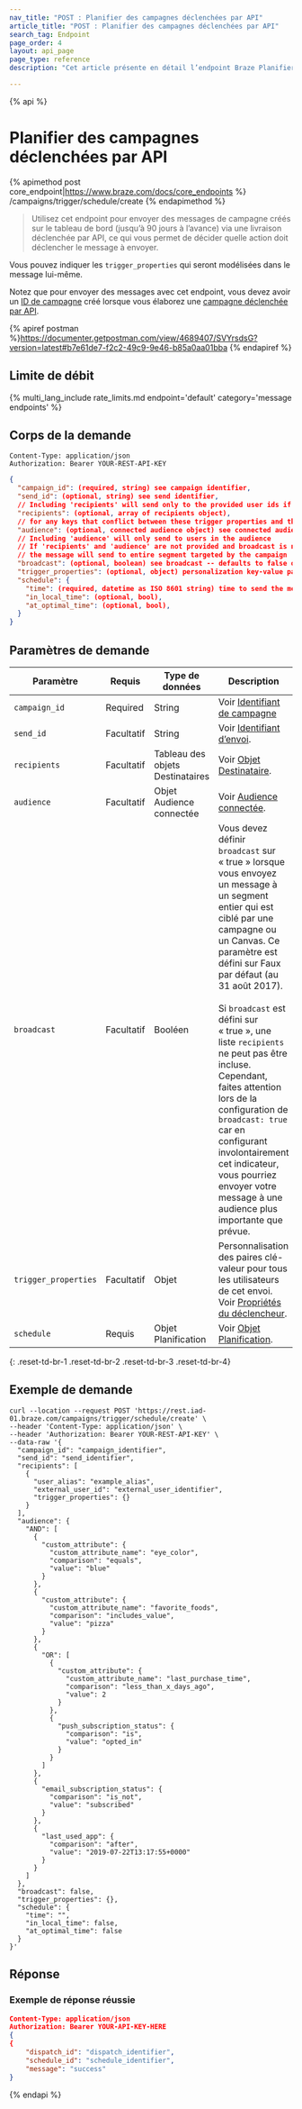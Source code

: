 ```yaml
---
nav_title: "POST : Planifier des campagnes déclenchées par API"
article_title: "POST : Planifier des campagnes déclenchées par API"
search_tag: Endpoint
page_order: 4
layout: api_page
page_type: reference
description: "Cet article présente en détail l’endpoint Braze Planifier des campagnes déclenchées par API."

---
```

{% api %}
# Planifier des campagnes déclenchées par API
{% apimethod post core_endpoint|https://www.braze.com/docs/core_endpoints %} 
/campaigns/trigger/schedule/create
{% endapimethod %}

> Utilisez cet endpoint pour envoyer des messages de campagne créés sur le tableau de bord (jusqu’à 90 jours à l’avance) via une livraison déclenchée par API, ce qui vous permet de décider quelle action doit déclencher le message à envoyer. 

Vous pouvez indiquer les `trigger_properties` qui seront modélisées dans le message lui-même.

Notez que pour envoyer des messages avec cet endpoint, vous devez avoir un [ID de campagne]({{site.baseurl}}/api/identifier_types/) créé lorsque vous élaborez une [campagne déclenchée par API]({{site.baseurl}}/api/api_campaigns/).

{% apiref postman %}https://documenter.getpostman.com/view/4689407/SVYrsdsG?version=latest#b7e61de7-f2c2-49c9-9e46-b85a0aa01bba {% endapiref %}

## Limite de débit

{% multi_lang_include rate_limits.md endpoint='default' category='message endpoints' %}

## Corps de la demande

```
Content-Type: application/json
Authorization: Bearer YOUR-REST-API-KEY
```

```json
{
  "campaign_id": (required, string) see campaign identifier,
  "send_id": (optional, string) see send identifier,
  // Including 'recipients' will send only to the provided user ids if they are in the campaign's segment
  "recipients": (optional, array of recipients object),
  // for any keys that conflict between these trigger properties and those in a Recipients Object, the value from the Recipients Object will be used
  "audience": (optional, connected audience object) see connected audience,
  // Including 'audience' will only send to users in the audience
  // If 'recipients' and 'audience' are not provided and broadcast is not set to 'false',
  // the message will send to entire segment targeted by the campaign
  "broadcast": (optional, boolean) see broadcast -- defaults to false on 8/31/17, must be set to true if "recipients" object is omitted,
  "trigger_properties": (optional, object) personalization key-value pairs for all users in this send; see trigger properties,
  "schedule": {
    "time": (required, datetime as ISO 8601 string) time to send the message (up to 90 days in the future),
    "in_local_time": (optional, bool),
    "at_optimal_time": (optional, bool),
  }
}
```
## Paramètres de demande

| Paramètre | Requis | Type de données | Description |
| --------- | ---------| --------- | ----------- |
|`campaign_id`|Required|String| Voir [Identifiant de campagne]({{site.baseurl}}/api/identifier_types/)|
| `send_id` | Facultatif | String | Voir [Identifiant d’envoi]({{site.baseurl}}/api/identifier_types/). | 
| `recipients` | Facultatif | Tableau des objets Destinataires | Voir [Objet Destinataire]({{site.baseurl}}/api/objects_filters/recipient_object/). |
| `audience` | Facultatif | Objet Audience connectée | Voir [Audience connectée]({{site.baseurl}}/api/objects_filters/connected_audience/). |
|`broadcast`| Facultatif | Booléen | Vous devez définir `broadcast` sur « true » lorsque vous envoyez un message à un segment entier qui est ciblé par une campagne ou un Canvas. Ce paramètre est défini sur Faux par défaut (au 31 août 2017). <br><br> Si `broadcast` est défini sur « true », une liste `recipients` ne peut pas être incluse. Cependant, faites attention lors de la configuration de `broadcast: true` car en configurant involontairement cet indicateur, vous pourriez envoyer votre message à une audience plus importante que prévue. |
| `trigger_properties` | Facultatif | Objet | Personnalisation des paires clé-valeur pour tous les utilisateurs de cet envoi. Voir [Propriétés du déclencheur]({{site.baseurl}}/api/objects_filters/trigger_properties_object/). |
| `schedule` | Requis | Objet Planification | Voir [Objet Planification]({{site.baseurl}}/api/objects_filters/schedule_object/). |
{: .reset-td-br-1 .reset-td-br-2 .reset-td-br-3  .reset-td-br-4}

## Exemple de demande
```
curl --location --request POST 'https://rest.iad-01.braze.com/campaigns/trigger/schedule/create' \
--header 'Content-Type: application/json' \
--header 'Authorization: Bearer YOUR-REST-API-KEY' \
--data-raw '{
  "campaign_id": "campaign_identifier",
  "send_id": "send_identifier",
  "recipients": [
    {
      "user_alias": "example_alias",
      "external_user_id": "external_user_identifier",
      "trigger_properties": {}
    }
  ],
  "audience": {
    "AND": [
      {
        "custom_attribute": {
          "custom_attribute_name": "eye_color",
          "comparison": "equals",
          "value": "blue"
        }
      },
      {
        "custom_attribute": {
          "custom_attribute_name": "favorite_foods",
          "comparison": "includes_value",
          "value": "pizza"
        }
      },
      {
        "OR": [
          {
            "custom_attribute": {
              "custom_attribute_name": "last_purchase_time",
              "comparison": "less_than_x_days_ago",
              "value": 2
            }
          },
          {
            "push_subscription_status": {
              "comparison": "is",
              "value": "opted_in"
            }
          }
        ]
      },
      {
        "email_subscription_status": {
          "comparison": "is_not",
          "value": "subscribed"
        }
      },
      {
        "last_used_app": {
          "comparison": "after",
          "value": "2019-07-22T13:17:55+0000"
        }
      }
    ]
  },
  "broadcast": false,
  "trigger_properties": {},
  "schedule": {
    "time": "",
    "in_local_time": false,
    "at_optimal_time": false
  }
}'
```

## Réponse

### Exemple de réponse réussie

```json
Content-Type: application/json
Authorization: Bearer YOUR-API-KEY-HERE
{
{
    "dispatch_id": "dispatch_identifier",
    "schedule_id": "schedule_identifier",
    "message": "success"
}
```

{% endapi %}
